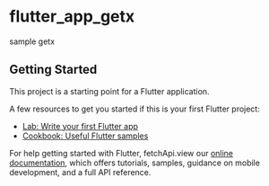 # flutter_app_getx

sample getx

## Getting Started

This project is a starting point for a Flutter application.

A few resources to get you started if this is your first Flutter project:

- [Lab: Write your first Flutter app](https://flutter.dev/docs/get-started/codelab)
- [Cookbook: Useful Flutter samples](https://flutter.dev/docs/cookbook)

For help getting started with Flutter, fetchApi.view our
[online documentation](https://flutter.dev/docs), which offers tutorials,
samples, guidance on mobile development, and a full API reference.
